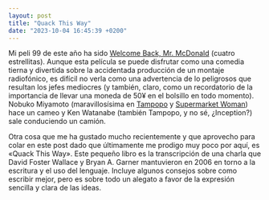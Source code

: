 ```yaml
---
layout: post
title: "Quack This Way"
date: "2023-10-04 16:45:39 +0200"
---
```



Mi peli 99 de este año ha sido [Welcome Back, Mr.
McDonald](https://letterboxd.com/javier/film/welcome-back-mr-mcdonald) (cuatro estrellitas). Aunque
esta película se puede disfrutar como una comedia tierna y divertida sobre la
accidentada producción de un montaje radiofónico, es difícil no verla como una
advertencia de lo peligrosos que resultan los jefes mediocres (y también, claro, como un recordatorio
de la importancia de llevar una moneda de 50¥ en el bolsillo en todo momento). Nobuko Miyamoto
(maravillosísima en [Tampopo](https://letterboxd.com/film/tampopo) y [Supermarket
Woman](https://letterboxd.com/film/supermarket-woman)) hace un cameo y Ken
Watanabe (también Tampopo, y no sé, ¿Inception?) sale conduciendo un camión.

Otra cosa que me ha gustado mucho recientemente y que aprovecho para colar en
este post dado que últimamente me prodigo muy poco por aquí, es «Quack This
Way». Este pequeño libro es la transcripción de una charla que David Foster
Wallace y Bryan A. Garner mantuvieron en 2006 en torno a la escritura y el uso
del lenguaje. Incluye algunos consejos sobre como escribir mejor, pero es sobre
todo un alegato a favor de la expresión sencilla y clara de las ideas.
